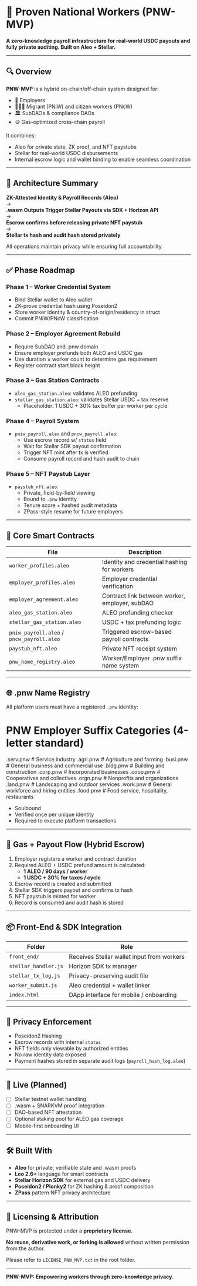 # 🌲 Proven National Workers (PNW-MVP)

**A zero-knowledge payroll infrastructure for real-world USDC payouts and fully private auditing. Built on Aleo + Stellar.**

---

## 🔍 Overview

**PNW-MVP** is a hybrid on-chain/off-chain system designed for:
- 💼 Employers
- 🧑🏽‍🌾 Migrant (PNiW) and citizen workers (PNcW)
- 🏛 SubDAOs & compliance DAOs
- 🪙 Gas-optimized cross-chain payroll

It combines:
- Aleo for private state, ZK proof, and NFT paystubs
- Stellar for real-world USDC disbursements
- Internal escrow logic and wallet binding to enable seamless coordination

---

## 🧱 Architecture Summary

**ZK-Attested Identity & Payroll Records (Aleo)**  
→  
**.wasm Outputs Trigger Stellar Payouts via SDK + Horizon API**  
→  
**Escrow confirms before releasing private NFT paystub**  
→  
**Stellar tx hash and audit hash stored privately**  

All operations maintain privacy while ensuring full accountability.

---

## ✅ Phase Roadmap

### Phase 1 – Worker Credential System  
- Bind Stellar wallet to Aleo wallet  
- ZK-prove credential hash using Poseidon2  
- Store worker identity & country-of-origin/residency in struct  
- Commit PNiW/PNcW classification  

### Phase 2 – Employer Agreement Rebuild  
- Require SubDAO and .pnw domain  
- Ensure employer prefunds both ALEO and USDC gas  
- Use duration × worker count to determine gas requirement  
- Register contract start block height  

### Phase 3 – Gas Station Contracts  
- `aleo_gas_station.aleo`: validates ALEO prefunding  
- `stellar_gas_station.aleo`: validates Stellar USDC + tax reserve  
  - Placeholder: 1 USDC + 30% tax buffer per worker per cycle  

### Phase 4 – Payroll System  
- `pniw_payroll.aleo` and `pncw_payroll.aleo`:  
  - Use escrow record w/ `status` field  
  - Wait for Stellar SDK payout confirmation  
  - Trigger NFT mint after tx is verified  
  - Consume payroll record and hash audit to chain  

### Phase 5 – NFT Paystub Layer  
- `paystub_nft.aleo`:  
  - Private, field-by-field viewing  
  - Bound to `.pnw` identity  
  - Tenure score + hashed audit metadata  
  - ZPass-style resume for future employers  

---

## 🧠 Core Smart Contracts

| File                         | Description |
|------------------------------|-------------|
| `worker_profiles.aleo`       | Identity and credential hashing for workers |
| `employer_profiles.aleo`     | Employer credential verification |
| `employer_agreement.aleo`    | Contract link between worker, employer, subDAO |
| `aleo_gas_station.aleo`      | ALEO prefunding checker |
| `stellar_gas_station.aleo`   | USDC + tax prefunding logic |
| `pniw_payroll.aleo` / `pncw_payroll.aleo` | Triggered escrow-based payroll contracts |
| `paystub_nft.aleo`           | Private NFT receipt system |
| `pnw_name_registry.aleo`     | Worker/Employer .pnw suffix name system |

---

## 🌐 .pnw Name Registry

All platform users must have a registered `.pnw` identity:

# PNW Employer Suffix Categories (4-letter standard)

.serv.pnw    # Service industry
.agri.pnw    # Agriculture and farming
.busi.pnw    # General business and commercial use
.bldg.pnw    # Building and construction
.corp.pnw    # Incorporated businesses
.coop.pnw    # Cooperatives and collectives
.orgn.pnw    # Nonprofits and organizations
.land.pnw    # Landscaping and outdoor services
.work.pnw    # General workforce and hiring entities
.food.pnw    # Food service, hospitality, restaurants

- Soulbound  
- Verified once per unique identity  
- Required to execute platform transactions  

---

## 💸 Gas + Payout Flow (Hybrid Escrow)

1. Employer registers a worker and contract duration  
2. Required ALEO + USDC prefund amount is calculated:
   - **1 ALEO / 90 days / worker**
   - **1 USDC + 30% for taxes / cycle**
3. Escrow record is created and submitted  
4. Stellar SDK triggers payout and confirms tx hash  
5. NFT paystub is minted for worker  
6. Record is consumed and audit hash is stored  

---

## 📦 Front-End & SDK Integration

| Folder | Role |
|--------|------|
| `front_end/` | Receives Stellar wallet input from workers |
| `stellar_handler.js` | Horizon SDK tx manager |
| `stellar_tx_log.js` | Privacy-preserving audit file |
| `worker_submit.js` | Aleo credential + wallet linker |
| `index.html` | DApp interface for mobile / onboarding |

---

## 🔐 Privacy Enforcement

- Poseidon2 Hashing  
- Escrow records with internal `status`  
- NFT fields only viewable by authorized entities  
- No raw identity data exposed  
- Payment hashes stored in separate audit logs (`payroll_hash_log.aleo`)

---

## 📍 Live (Planned)

- [ ] Stellar testnet wallet handling  
- [ ] .wasm + SNARKVM proof integration  
- [ ] DAO-based NFT attestation  
- [ ] Optional staking pool for ALEO gas coverage  
- [ ] Mobile-first onboarding UI  

---

## 🛠 Built With

- **Aleo** for private, verifiable state and .wasm proofs  
- **Leo 2.6+** language for smart contracts  
- **Stellar Horizon SDK** for external gas and USDC delivery  
- **Poseidon2 / Plonky2** for ZK hashing & proof composition  
- **ZPass** pattern NFT privacy architecture  

---

## 🤝 Licensing & Attribution

PNW-MVP is protected under a **proprietary license**.

**No reuse, derivative work, or forking is allowed** without written permission from the author.

Please refer to `LICENSE_PNW_MVP.txt` in the root folder.

---

**PNW-MVP: Empowering workers through zero-knowledge privacy.**
